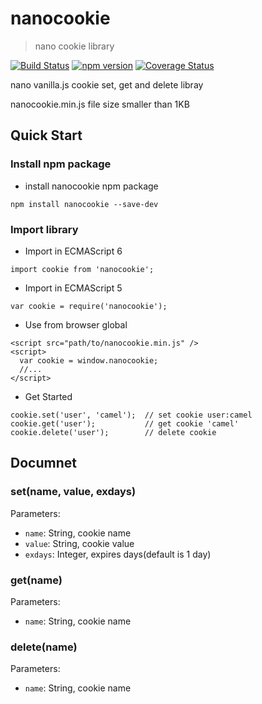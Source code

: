 # nanocookie
> nano cookie library

[![Build Status](https://travis-ci.org/camel2243/nanocookie.svg?branch=master)](https://travis-ci.org/camel2243/nanocookie)
[![npm version](https://badge.fury.io/js/nanocookie.svg)](https://badge.fury.io/js/nanocookie)
[![Coverage Status](https://coveralls.io/repos/camel2243/nanocookie/badge.svg?branch=master)](https://coveralls.io/r/camel2243/nanocookie?branch=master)

nano vanilla.js cookie set, get and delete libray

nanocookie.min.js file size smaller than 1KB

## Quick Start

### Install npm package
* install nanocookie npm package
```
npm install nanocookie --save-dev
```

### Import library

* Import in ECMAScript 6
```
import cookie from 'nanocookie';
```

* Import in ECMAScript 5
```
var cookie = require('nanocookie');
```

* Use from browser global
```
<script src="path/to/nanocookie.min.js" />
<script>
  var cookie = window.nanocookie;
  //...
</script>
```

* Get Started
```
cookie.set('user', 'camel');  // set cookie user:camel
cookie.get('user');           // get cookie 'camel'
cookie.delete('user');        // delete cookie
```

## Documnet
### set(name, value, exdays)
Parameters:</br>
* `name`: String, cookie name
* `value`: String, cookie value
* `exdays`: Integer, expires days(default is 1 day)

### get(name)
Parameters:</br>
* `name`: String, cookie name

### delete(name)
Parameters:</br>
* `name`: String, cookie name